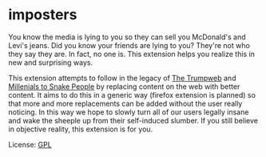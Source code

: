 imposters
=========

You know the media is lying to you so they can sell you McDonald's and Levi's jeans. Did you know your friends are lying to you? They're not who they say they are. In fact, no one is. This extension helps you realize this in new and surprising ways.

This extension attempts to follow in the legacy of [The Trumpweb](https://chrome.google.com/webstore/detail/the-trumpweb/fjkehfaokpmcbigmbgdhmjblecgfkedg) and [Millenials to Snake People](https://chrome.google.com/webstore/detail/millennials-to-snake-peop/jhkibealmjkbkafogihpeidfcgnigmlf) by replacing content on the web with better content. It aims to do this in a generic way (firefox extension is planned) so that more and more replacements can be added without the user really noticing. In this way we hope to slowly turn all of our users legally insane and wake the sheeple up from their self-induced slumber. If you still believe in objective reality, this extension is for you.

License: [GPL](GPL.md)
